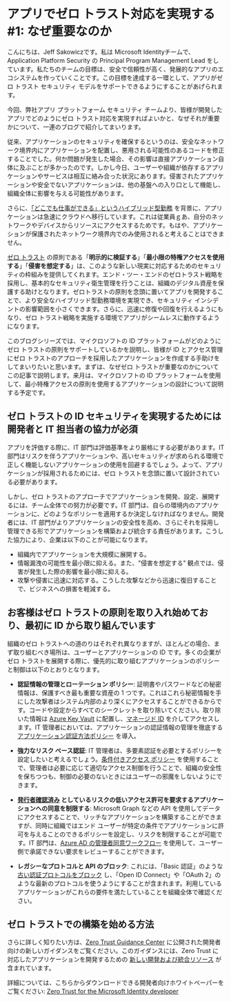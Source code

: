 # アプリでゼロ トラスト対応を実現する #1: なぜ重要なのか

こんにちは、Jeff Sakowiczです。私は Microsoft Identityチームで、Application Platform Security の Principal Program Management Lead をしています。私たちのチームの目標は、安全で信頼性が高く、発展的なアプリのエコシステムを作っていくことです。この目標を達成する一環として、アプリがゼロ トラスト セキュリティ モデルをサポートできるようにすることがあげられます。

今回、弊社アプリ プラットフォーム セキュリティ チームより、皆様が開発したアプリでどのようにゼロ トラスト対応を実現すればよいかと、なぜそれが重要かについて、一連のブログで紹介してまいります。

従来、アプリケーションのセキュリティを確保するというのは、安全なネットワーク境界内にアプリケーションを配置し、悪用される可能性のあるコードを修正することでした。何か問題が発生した場合、その影響は直接アプリケーション自体に及ぶことが多かったのです。しかし今日、ユーザーや組織が依存するアプリケーションやサービスは相互に絡み合った状況にあります。侵害されたアプリケーションや安全でないアプリケーションは、他の基盤への入り口として機能し、組織全体に影響を与える可能性があります。

さらに、[「どこでも仕事ができる」というハイブリッド型勤務](https://www.microsoft.com/security/blog/2021/05/12/how-to-secure-your-hybrid-work-world-with-a-zero-trust-approach/) を背景に、アプリケーションは急速にクラウドへ移行しています。これは従業員ｇあ、自分のネットワークやデバイスからリソースにアクセスするためです。もはや、アプリケーションが保護されたネットワーク境界内でのみ使用されると考えることはできません。

[ゼロ トラスト](https://www.microsoft.com/security/business/zero-trust) の原則である「**明示的に検証する**」「**最小限の特権アクセスを使用する**」「**侵害を想定する**」は、このような新しい現実に対応するためのセキュリティの枠組みを提供してくれます。エンド・ツー・エンドのゼロトラスト戦略を採用し、基本的なセキュリティ衛生管理を行うことは、組織のデジタル資産を保護する助けとなります。ゼロトラストの原則を念頭に置いてアプリを開発することで、より安全なハイブリッド型勤務環境を実現でき、セキュリティ インシデントの影響範囲を小さくできます。さらに、迅速に修復や回復を行えるようにもなり、ゼロ トラスト戦略を実施する環境でアプリがシームレスに動作するようになります。
 
このブログシリーズでは、マイクロソフトの ID プラットフォームがどのようにゼロ トラストの原則をサポートしているかを説明し、皆様が ID とアクセス管理にゼロ トラストのアプローチを採用したアプリケーションを作成する手助けをしてまいりたいと思います。まずは、なぜゼロ トラストが重要なのかについてこの記事で説明します。来月は、マイクロソフトの ID プラットフォームを使用して、最小特権アクセスの原則を使用するアプリケーションの設計について説明する予定です。 

## ゼロ トラストの ID セキュリティを実現するためには開発者と IT 担当者の協力が必須 

アプリを評価する際に、IT 部門は評価基準をより厳格にする必要があります。IT 部門はリスクを伴うアプリケーションや、高いセキュリティが求められる環境で正しく機能しないアプリケーションの使用を回避するでしょう。よって、アプリケーションが採用されるためには、ゼロ トラストを念頭に置いて設計されている必要があります。

しかし、ゼロ トラストのアプローチでアプリケーションを開発、設定、展開するには、チーム全体での努力が必要です。IT 部門は、自らの環境内のアプリケーションに、どのようなポリシーを適用するか決定しなければなりません。開発者には、IT 部門がよりアプリケーションの安全性を高め、さらにそれを採用し管理できる形でアプリケーションを構築および統合する責任があります。こうした協力により、企業は以下のことが可能になります。

- 組織内でアプリケーションを大規模に展開する。
- 情報漏洩の可能性を最小限に抑える。また、"侵害を想定する" 観点では、侵害が発生した際の影響を最小限に抑える。
- 攻撃や侵害に迅速に対応する。こうした攻撃などから迅速に復旧することで、ビジネスへの損害を軽減する。
 
## お客様はゼロ トラストの原則を取り入れ始めており、最初に ID から取り組んでいます

組織のゼロ トラストへの道のりはそれぞれ異なりますが、ほとんどの場合、まず取り組むべき場所は、ユーザーとアプリケーションの ID です。多くの企業がゼロ トラストを展開する際に、優先的に取り組むアプリケーションのポリシーと制御は以下のとおりとなります。

- **認証情報の管理とローテーション ポリシー**: 証明書やパスワードなどの秘密情報は、保護すべき最も重要な資産の 1 つです。これはこれら秘密情報を手にした攻撃者はシステム内部のより深くにアクセスすることができるからです。コードや設定からすべてのシークレットを取り除いてください。取り除いた情報は [Azure Key Vault](https://docs.microsoft.com/ja-jp/azure/key-vault/general/basic-concepts) に配置し、[マネージド ID](https://docs.microsoft.com/ja-jp/azure/active-directory/managed-identities-azure-resources/overview) を介してアクセスします。IT 管理者においては、アプリケーションの認証情報の管理を徹底する [アプリケーション認証方法ポリシー](https://docs.microsoft.com/ja-jp/graph/api/resources/applicationauthenticationmethodpolicy?view=graph-rest-beta) を導入。
	
- **強力なリスク ベース認証**: IT 管理者は、多要素認証を必要とするポリシーを設定したいと考えるでしょう。[条件付きアクセス ポリシー](https://docs.microsoft.com/ja-jp/azure/active-directory/conditional-access/overview) を使用することで、管理者は必要に応じて適切なアクセス制御を行うことで、組織の安全性を保ちつつも、制御の必要のないときにはユーザーの邪魔をしないようにできます。
	
- **[発行者確認済み](https://docs.microsoft.com/ja-jp/azure/active-directory/develop/publisher-verification-overview) としているリスクの低いアクセス許可を要求するアプリケーションへの同意を制限する**: Microsoft Graph などの API を使用してデータにアクセスすることで、リッチなアプリケーションを構築することができますが、同時に組織ではエンド ユーザーが特定の条件でアプリケーションに許可を与えることのできるポリシーを設定し、リスクを制限することが可能です。IT 部門は、[Azure AD の管理者同意ワークフロー](https://docs.microsoft.com/ja-jp/azure/active-directory/manage-apps/configure-admin-consent-workflow) を使用して、ユーザー側で承諾できない要求をレビューすることができます。
	
- **レガシーなプロトコルと API のブロック**: これには、「Basic 認証」のような [古い認証プロトコルをブロック](https://docs.microsoft.com/ja-jp/azure/active-directory/conditional-access/block-legacy-authentication) し、「Open ID Connect」や「OAuth 2」のような最新のプロトコルを使うようにすることが含まれます。利用しているアプリケーションがこれらの要件を満たしていることを組織全体で確認ください。

## ゼロ トラストでの構築を始める方法

さらに詳しく知りたい方は、[Zero Trust Guidance Center](https://docs.microsoft.com/security/zero-trust/) に公開された開発者向けの新しいガイダンスをご覧ください。このガイダンスには、Zero Trust に対応したアプリケーションを開発するための [新しい開発および統合リソース](https://docs.microsoft.com/en-us/security/zero-trust/identity-developer) が含まれています。

詳細については、こちらからダウンロードできる開発者向けホワイトペーパーをご覧ください: [Zero Trust for the Microsoft Identity developer](https://aka.ms/ztdev)
